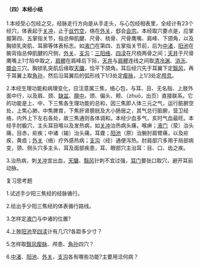 ####  （四）本经小结

1.本经受心包经之交，经脉走行方向是从手走头，与心包经相表里，全经计有23个经穴，体表起于[关冲](https://www.gmzyjc.com/read/zjs/zjs3.1.9-12-0.0.2.3.1.md)，止于[丝竹空](https://www.gmzyjc.com/read/zjs/zjs3.1.9-12-0.0.2.3.23.md)，络在[外关](https://www.gmzyjc.com/read/zjs/zjs3.1.9-12-0.0.2.3.5.md)，郄会[会宗](https://www.gmzyjc.com/read/zjs/zjs3.1.9-12-0.0.2.3.7.md)。本经取穴要点是，应掌握第四、五掌指关节，指总伸肌腱、尺骨、桡骨、尺骨鹰嘴、肩峰、下颌角，以及胸锁乳突肌、耳廓等体表标志。如[液门](https://www.gmzyjc.com/read/zjs/zjs3.1.9-12-0.0.2.3.2.md)在第四、五掌指关节前，后为[中渚](https://www.gmzyjc.com/read/zjs/zjs3.1.9-12-0.0.2.3.3.md)，[阳池](https://www.gmzyjc.com/read/zjs/zjs3.1.9-12-0.0.2.3.4.md)在腕背指总伸肌腱的尺侧，[外关](https://www.gmzyjc.com/read/zjs/zjs3.1.9-12-0.0.2.3.5.md)、[支沟](https://www.gmzyjc.com/read/zjs/zjs3.1.9-12-0.0.2.3.6.md)：[三阳络](https://www.gmzyjc.com/read/zjs/zjs3.1.9-12-0.0.2.3.8.md)、[四渎](https://www.gmzyjc.com/read/zjs/zjs3.1.9-12-0.0.2.3.9.md)在尺桡两骨之间；[天井](https://www.gmzyjc.com/read/zjs/zjs3.1.9-12-0.0.2.3.10.md)于尺骨鹰嘴上1寸陷中取之，[肩髎](https://www.gmzyjc.com/read/zjs/zjs3.1.9-12-0.0.2.3.14.md)在肩峰后下际，[天井](https://www.gmzyjc.com/read/zjs/zjs3.1.9-12-0.0.2.3.10.md)与[肩髎](https://www.gmzyjc.com/read/zjs/zjs3.1.9-12-0.0.2.3.14.md)连线之间取[清冷渊](https://www.gmzyjc.com/read/zjs/zjs3.1.9-12-0.0.2.3.11.md)、[消泺](https://www.gmzyjc.com/read/zjs/zjs3.1.9-12-0.0.2.3.12.md)、[臑会](https://www.gmzyjc.com/read/zjs/zjs3.1.9-12-0.0.2.3.13.md)三穴。胸锁乳突肌后缘取[天牖](https://www.gmzyjc.com/read/zjs/zjs3.1.9-12-0.0.2.3.16.md)，恰平下颌角。耳后经穴先于耳翼下定[翳风](https://www.gmzyjc.com/read/zjs/zjs3.1.9-12-0.0.2.3.17.md)，再于耳翼上取[角孙](https://www.gmzyjc.com/read/zjs/zjs3.1.9-12-0.0.2.3.20.md)，然后沿耳翼后的弧形线下1/3处定[瘈脉](https://www.gmzyjc.com/read/zjs/zjs3.1.9-12-0.0.2.3.18.md)，上1/3处定[颅息](https://www.gmzyjc.com/read/zjs/zjs3.1.9-12-0.0.2.3.19.md)。

2.本经生理功能和病理变化，应注意属三焦，络心包，与耳、目、无名指、上肢外面中行，以及肩、颈、[缺盆](https://www.gmzyjc.com/read/zjs/zjs3.1.1-3-0.1.3.3.12.md)、[膻中](https://www.gmzyjc.com/read/zjs/zjs3.2.1-0.1.1.3.16.md)。颈、偏头、颊、（zhuō，出页）直接联系。它的功能是上、中、下三焦各生理功能的总和，因三焦即人体三元之气，运行脏腑空处，上焦心肺，中焦脾胃，下焦肝肾膀胱及大小肠居之，其气总行脏腑，营卫经络，内外上下左右各处，故三焦通则各体调和。本经少血多气，亥时气血最旺。本经手肘腧穴，主头耳目喉以及发热病，如[关冲](https://www.gmzyjc.com/read/zjs/zjs3.1.9-12-0.0.2.3.1.md)治热病头痛，喉痹；[液门](https://www.gmzyjc.com/read/zjs/zjs3.1.9-12-0.0.2.3.2.md)（荥）治头痛，目赤，疟疾；中诸（输）治头痛，耳聋；[阳池](https://www.gmzyjc.com/read/zjs/zjs3.1.9-12-0.0.2.3.4.md)（原）治腕肘肩臂痛，以及疟疾，黄疸；[外关](https://www.gmzyjc.com/read/zjs/zjs3.1.9-12-0.0.2.3.5.md)（络）疗外感热病；[支沟](https://www.gmzyjc.com/read/zjs/zjs3.1.9-12-0.0.2.3.6.md)（经）通便泻热。肘肩部穴多用于局部病变，颈、侧头穴多主头、耳及面部疾患，耳、眼部穴主治耳：目、口、齿之疾。 

3.治热病，刺[关冲](https://www.gmzyjc.com/read/zjs/zjs3.1.9-12-0.0.2.3.1.md)宜出血，[天牖](https://www.gmzyjc.com/read/zjs/zjs3.1.9-12-0.0.2.3.16.md)、[翳风](https://www.gmzyjc.com/read/zjs/zjs3.1.9-12-0.0.2.3.17.md)针刺不宜过强，[耳门](https://www.gmzyjc.com/read/zjs/zjs3.1.9-12-0.0.2.3.21.md)要张口取穴，避开耳前动脉。

复习思考题

1.试述手少阳三焦经的经脉循行。

2.绘出手少阳三焦经的体表循行路线。

3.怎样定[液门](https://www.gmzyjc.com/read/zjs/zjs3.1.9-12-0.0.2.3.2.md)与中诸的位置?

4.上肢[阳池](https://www.gmzyjc.com/read/zjs/zjs3.1.9-12-0.0.2.3.4.md)至[四渎](https://www.gmzyjc.com/read/zjs/zjs3.1.9-12-0.0.2.3.9.md)计有几穴?各距多少寸？

5.怎样取[翳风](https://www.gmzyjc.com/read/zjs/zjs3.1.9-12-0.0.2.3.17.md)[瘈脉](https://www.gmzyjc.com/read/zjs/zjs3.1.9-12-0.0.2.3.18.md)、颅患、[角孙](https://www.gmzyjc.com/read/zjs/zjs3.1.9-12-0.0.2.3.20.md)四穴？

6.[中渚](https://www.gmzyjc.com/read/zjs/zjs3.1.9-12-0.0.2.3.3.md)、[阳池](https://www.gmzyjc.com/read/zjs/zjs3.1.9-12-0.0.2.3.4.md)、[外关](https://www.gmzyjc.com/read/zjs/zjs3.1.9-12-0.0.2.3.5.md)，[支沟](https://www.gmzyjc.com/read/zjs/zjs3.1.9-12-0.0.2.3.6.md)各有哪些功能?主要用洽何病？
